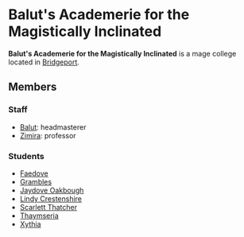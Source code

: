 # Balut's Academerie for the Magistically Inclinated

**Balut's Academerie for the Magistically Inclinated** is a mage college located in [Bridgeport](../../ch-2-people-of-mote/societies/esterfell-accord/bridgeport/bridgeport.md).

## Members

### Staff

- [Balut](members/balut.md): headmasterer
- [Zimira](members/zimira.md): professor

### Students

- [Faedove](members/faedove.md)
- [Grambles](members/grambles.md)
- [Jaydove Oakbough](members/jaydove-oakbough.md)
- [Lindy Crestenshire](members/lindy-crestenshire.md)
- [Scarlett Thatcher](members/scarlett-thatcher.md)
- [Thaymseria](members/thaymseria.md)
- [Xythia](members/xythia.md)
